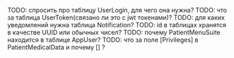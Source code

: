 TODO: спросить про таблицу UserLogin, для чего она нужна?
TODO: что за таблица UserToken(связано ли это с jwt токенами)?
TODO: для каких уведомлений нужна таблица Notification?
TODO: id в таблицах хранятся в качестве UUID или обычных чисел?
TODO: почему PatientMenuSuite находится в таблице AppUser?
TODO: что за поле [Privileges] в PatientMedicalData и почему [] ?